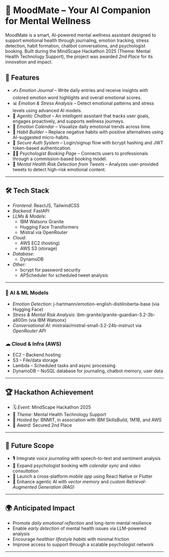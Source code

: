 # 🧠 MoodMate – Your AI Companion for Mental Wellness

MoodMate is a smart, AI-powered mental wellness assistant designed to support emotional health through journaling, emotion tracking, stress detection, habit formation, chatbot conversations, and psychologist booking. Built during the MindScape Hackathon 2025 (Theme: Mental Health Technology Support), the project was awarded *2nd Place* for its innovation and impact.

## 🚀 Features

- ✍ *Emotion Journal* – Write daily entries and receive insights with colored emotion word highlights and overall emotional scores.
- 📊 *Emotion & Stress Analysis* – Detect emotional patterns and stress levels using advanced AI models.
- 🤖 *Agentic Chatbot* – An intelligent assistant that tracks user goals, engages proactively, and supports wellness journeys.
- 📅 *Emotion Calendar* – Visualize daily emotional trends across time.
- 🎯 *Habit Builder* – Replace negative habits with positive alternatives using AI-suggested micro-habits.
- 🔐 *Secure Auth System* – Login/signup flow with bcrypt hashing and JWT token-based authentication.
- 🧑‍⚕ *Psychologist Booking Page* – Connects users to professionals through a commission-based booking model.
- 🧠 *Mental Health Risk Detection from Tweets* – Analyzes user-provided tweets to detect high-risk emotional content.

---

## 🛠 Tech Stack

- *Frontend*: ReactJS, TailwindCSS  
- *Backend*: FastAPI  
- *LLMs & Models*:  
  - IBM Watsonx Granite  
  - Hugging Face Transformers  
  - Mistral via OpenRouter  
- *Cloud*:  
  - AWS EC2 (hosting)  
  - AWS S3 (storage)   
- *Database*:  
  - DynamoDB  
- *Other*:  
  - bcrypt for password security  
  - APScheduler for scheduled tweet analysis  

---

### 🧠 AI & ML Models
- *Emotion Detection*: j-hartmann/emotion-english-distilroberta-base (via Hugging Face)
- *Stress & Mental Risk Analysis*: ibm-granite/granite-guardian-3.2-3b-a800m (via IBM Watsonx)
- *Conversational AI*: mistralai/mistral-small-3.2-24b-instruct via *OpenRouter API*

### ☁ Cloud & Infra (AWS)
- EC2 – Backend hosting
- S3 – File/data storage
- Lambda – Scheduled tasks and async processing
- DynamoDB – NoSQL database for journaling, chatbot memory, user data

---

## 🏆 Hackathon Achievement

- 🗓 *Event*: MindScape Hackathon 2025  
- 🧠 *Theme*: Mental Health Technology Support  
- 🏫 *Hosted by*: BNMIT, in association with IBM SkillsBuild, 1M1B, and AWS  
- 🥈 *Award*: Secured 2nd Place  

---

## 🔮 Future Scope

- 🎙 Integrate *voice journaling* with speech-to-text and sentiment analysis  
- 📅 Expand psychologist booking with *calendar sync* and *video consultation*  
- 📱 Launch a cross-platform *mobile app* using React Native or Flutter  
- 🧠 Enhance agentic AI with *vector memory* and *custom Retrieval-Augmented Generation (RAG)*  

---

## 🌍 Anticipated Impact

- Promote *daily emotional reflection* and long-term mental resilience  
- Enable *early detection* of mental health issues via LLM-powered analysis  
- Encourage *healthier lifestyle habits* with minimal friction  
- Improve access to support through a scalable psychologist network  

---

